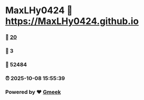 # MaxLHy0424 :link: https://MaxLHy0424.github.io 
### :page_facing_up: [20](https://MaxLHy0424.github.io/tag.html) 
### :speech_balloon: 3 
### :hibiscus: 52484 
### :alarm_clock: 2025-10-08 15:55:39 
### Powered by :heart: [Gmeek](https://github.com/Meekdai/Gmeek)
